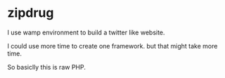 # zipdrug
I use wamp environment to build a twitter like website.
</hr>
I could use more time to create one framework. but that might take more time. 
<p>So basiclly this is raw PHP.</p>
